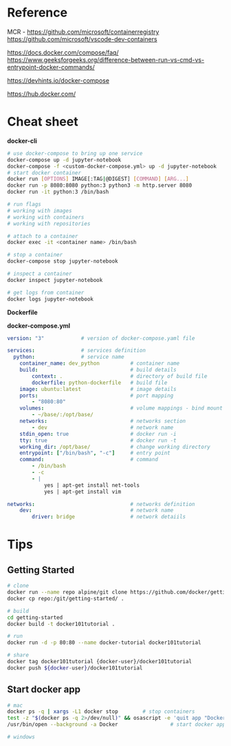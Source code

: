 # Reference
MCR - https://github.com/microsoft/containerregistry
https://github.com/microsoft/vscode-dev-containers

https://docs.docker.com/compose/faq/
https://www.geeksforgeeks.org/difference-between-run-vs-cmd-vs-entrypoint-docker-commands/

https://devhints.io/docker-compose

https://hub.docker.com/

# Cheat sheet

**docker-cli**
```bash
# use docker-compose to bring up one service
docker-compose up -d jupyter-notebook
docker-compose -f <custom-docker-compose.yml> up -d jupyter-notebook        # for using custom-docker-compose.yml file
# start docker container
docker run [OPTIONS] IMAGE[:TAG|@DIGEST] [COMMAND] [ARG...]
docker run -p 8080:8080 python:3 python3 -m http.server 8080
docker run -it python:3 /bin/bash

# run flags
# working with images
# working with containers
# working with repositories

# attach to a container
docker exec -it <container name> /bin/bash

# stop a container
docker-compose stop jupyter-notebook

# inspect a container
docker inspect jupyter-notebook

# get logs from container
docker logs jupyter-notebook
```

**Dockerfile**

**docker-compose.yml**
```yml
version: "3"            # version of docker-compose.yaml file

services:               # services definition
  python:               # service name
    container_name: dev_python          # container name
    build:                              # build details
        context: .                      # directory of build file
        dockerfile: python-dockerfile   # build file
    image: ubuntu:latest                # image details
    ports:                              # port mapping
        - "8080:80"
    volumes:                            # volume mappings - bind mount
        - ~/base/:/opt/base/
    networks:                           # networks section
        - dev                           # network name
    stdin_open: true                    # docker run -i
    tty: true                           # docker run -t
    working_dir: /opt/base/             # change working directory
    entrypoint: ["/bin/bash", "-c"]     # entry point
    command:                            # command
        - /bin/bash
        - -c
        - |
            yes | apt-get install net-tools
            yes | apt-get install vim

networks:                               # networks definition
    dev:                                # network name
        driver: bridge                  # network detaiils
```

# Tips
## Getting Started

```bash
# clone
docker run --name repo alpine/git clone https://github.com/docker/getting-started.git
docker cp repo:/git/getting-started/ .

# build
cd getting-started
docker build -t docker101tutorial .

# run
docker run -d -p 80:80 --name docker-tutorial docker101tutorial

# share
docker tag docker101tutorial {docker-user}/docker101tutorial
docker push ${docker-user}/docker101tutorial
```

## Start docker app
```bash
# mac
docker ps -q | xargs -L1 docker stop        # stop containers
test -z "$(docker ps -q 2>/dev/null)" && osascript -e 'quit app "Docker"'   # stop docker app
/usr/bin/open --background -a Docker                 # start docker app

# windows

```